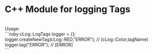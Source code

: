 <h1>C++ Module for logging Tags</h1> <br>
Usage: <br>
```ruby
cLog::LogTags logger = {}; <br>
logger.createNewTag(cLog::RED,"ERROR"); // (cLog::Color,tagName) <br>
logger.tag("ERROR"); // [ERROR] <br>
```
